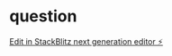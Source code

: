 # question

[Edit in StackBlitz next generation editor ⚡️](https://stackblitz.com/~/github.com/akashkodesia/question)